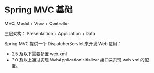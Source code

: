 # Spring MVC 基础

MVC: Model + View + Controller

三层架构： Presentaition  + Application + Data

Spring MVC 提供一个 DispatcherServlet 来开发 Web 应用：
+ 2.5 及以下需要配置 web.xml
+ 3.0 及以上通过实现 WebApplicationInitializer 接口来实现 web.xml 的配置。
